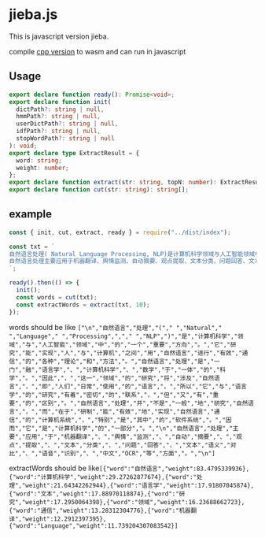 # jieba.js

This is javascript version jieba.

compile [cpp version](https://github.com/yanyiwu/cppjieba.git) to wasm and can run in javascript

## Usage

```typescript
export declare function ready(): Promise<void>;
export declare function init(
  dictPath?: string | null,
  hmmPath?: string | null,
  userDictPath?: string | null,
  idfPath?: string | null,
  stopWordPath?: string | null
): void;
export declare type ExtractResult = {
  word: string;
  weight: number;
};
export declare function extract(str: string, topN: number): ExtractResult[];
export declare function cut(str: string): string[];
```

## example

```javascript
const { init, cut, extract, ready } = require("../dist/index");

const txt = `
自然语言处理( Natural Language Processing, NLP)是计算机科学领域与人工智能领域中的一个重要方向。它研究能实现人与计算机之间用自然语言进行有效通信的各种理论和方法。自然语言处理是一门融语言学、计算机科学、数学于一体的科学。因此，这一领域的研究将涉及自然语言，即人们日常使用的语言，所以它与语言学的研究有着密切的联系，但又有重要的区别。自然语言处理并不是一般地研究自然语言，而在于研制能有效地实现自然语言通信的计算机系统，特别是其中的软件系统。因而它是计算机科学的一部分。
自然语言处理主要应用于机器翻译、舆情监测、自动摘要、观点提取、文本分类、问题回答、文本语义对比、语音识别、中文OCR等方面。
`;

ready().then(() => {
  init();
  const words = cut(txt);
  const extractWords = extract(txt, 10);
});
```

words should be like
`["\n","自然语言","处理","("," ","Natural"," ","Language"," ","Processing",","," ","NLP",")","是","计算机科学","领域","与","人工智能","领域","中","的","一个","重要","方向","。","它","研究","能","实现","人","与","计算机","之间","用","自然语言","进行","有效","通信","的","各种","理论","和","方法","。","自然语言","处理","是","一门","融","语言学","、","计算机科学","、","数学","于","一体","的","科学","。","因此","，","这一","领域","的","研究","将","涉及","自然语言","，","即","人们","日常","使用","的","语言","，","所以","它","与","语言学","的","研究","有着","密切","的","联系","，","但","又","有","重要","的","区别","。","自然语言","处理","并","不是","一般","地","研究","自然语言","，","而","在于","研制","能","有效","地","实现","自然语言","通信","的","计算机系统","，","特别","是","其中","的","软件系统","。","因而","它","是","计算机科学","的","一部分","。","\n","自然语言","处理","主要","应用","于","机器翻译","、","舆情","监测","、","自动","摘要","、","观点","提取","、","文本","分类","、","问题","回答","、","文本","语义","对比","、","语音","识别","、","中文","OCR","等","方面","。","\n"]`

extractWords should be like`[{"word":"自然语言","weight":83.4795339936},{"word":"计算机科学","weight":29.27262877674},{"word":"处理","weight":21.64342262944},{"word":"语言学","weight":17.91807045874},{"word":"文本","weight":17.88970118874},{"word":"研究","weight":17.2950064398},{"word":"领域","weight":16.23688662723},{"word":"通信","weight":13.28312304776},{"word":"机器翻译","weight":12.2912397395},{"word":"Language","weight":11.739204307083542}]`
